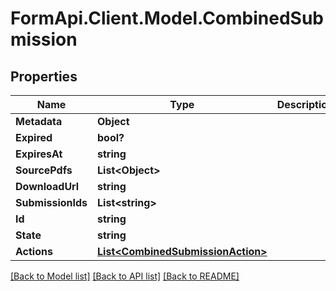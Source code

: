 # FormApi.Client.Model.CombinedSubmission
## Properties

Name | Type | Description | Notes
------------ | ------------- | ------------- | -------------
**Metadata** | **Object** |  | [optional] 
**Expired** | **bool?** |  | [optional] 
**ExpiresAt** | **string** |  | [optional] 
**SourcePdfs** | **List&lt;Object&gt;** |  | [optional] 
**DownloadUrl** | **string** |  | [optional] 
**SubmissionIds** | **List&lt;string&gt;** |  | [optional] 
**Id** | **string** |  | [optional] 
**State** | **string** |  | [optional] 
**Actions** | [**List&lt;CombinedSubmissionAction&gt;**](CombinedSubmissionAction.md) |  | [optional] 

[[Back to Model list]](../README.md#documentation-for-models) [[Back to API list]](../README.md#documentation-for-api-endpoints) [[Back to README]](../README.md)

